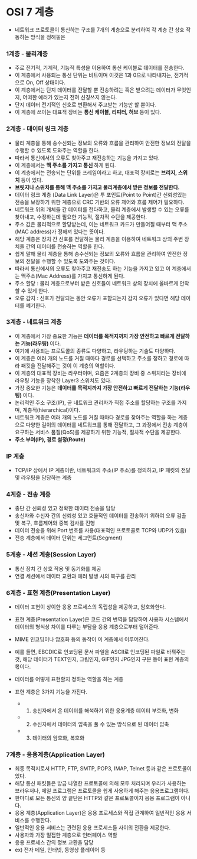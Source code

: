 <h1> OSI 7 계층 </h1>

- 네트워크 프로토콜이 통신하는 구조를 7개의 계층으로 분리하여 각 계층 간 상호 작동하는 방식을 정해놓은 

<h3> 1계층 - 물리계층 </h3>

- 주로 전기적, 기계적, 기능적 특성을 이용하여 통신 케이블로 데이터를 전송한다.
- 이 계층에서 사용되는 통신 단위는 비트이며 이것은 1과 0으로 나타내지는, 전기적으로 On, Off 상태이다.
- 이 계층에서는 단지 데이터를 전달할 뿐 전송하려는 혹은 받으려는 데이터가 무엇인지, 어떠한 에러가 있는지 전혀 신경쓰지 않는다.
- 단지 데이터 전기적인 신호로 변환해서 주고받는 기능만 할 뿐이다.
- 이 계층에 쓰이는 대표적 장비는 <b> 통신 케이블, 리피터, 허브 </b> 등이 있다.


<h3> 2계층 - 데이터 링크 계층 </h3>

- 물리 계층을 통해 송수신되는 정보의 오류와 흐름을 관리하여 안전한 정보의 전달을 수행할 수 있도록 도와주는 역할을 한다.
- 따라서 통신에서의 오류도 찾아주고 재전송하는 기능을 가지고 있다.
- 이 계층에서는 <b> 맥 주소를 가지고 통신 </b> 하게 된다.
- 이 계층에서는 전송되는 단위를 프레임이라고 하고, 대표적 장비로는 <b> 브리지, 스위치 </b> 등이 있다.
- <b> 브릿지나 스위치를 통해 맥 주소를 가지고 물리계층에서 받은 정보를 전달한다. </b>
- 데이터 링크 계층 (Data Link Layer)은 투 포인트(Point to Point)간 신뢰성있는 전송을 보장하기 위한 계층으로 CRC 기반의 오류 제어와 흐름 제어가 필요하다.
- 네트워크 위의 개체들 간 데이터를 전다하고, 물리 계층에서 발생할 수 있는 오류를 찾아내고, 수정하는데 필요한 기능적, 절차적 수단을 제공한다.
- 주소 값은 물리적으로 할당받는데, 이는 네트워크 카드가 만들어질 때부터 맥 주소(MAC address)가 정해져 있다는 뜻이다.
- 해당 계층은 장치 간 신호를 전달하는 물리 계층을 이용하여 네트워크 상의 주변 장치들 간의 데이터를 전송하는 역할을 한다.
- 쉽게 말해 물리 계층을 통해 송수신되는 정보의 오류와 흐름을 관리하여 안전한 정보의 전달을 수행할 수 있도록 도와주는 것이다.
- 따라서 통신에서의 오류도 찾아주고 재전송도 하는 기능을 가지고 있고 이 계층에서는 맥주소(Mac Address)를 가지고 통신하게 된다.
- 주소 할당 : 물리 계층으로부터 받은 신호들이 네트워크 상의 장치에 올바르게 안착할 수 있게 한다.
- 오류 감지 : 신호가 전달되는 동안 오류가 포함되는지 감지 오류가 있다면 해당 데이터를 폐기한다.

<h3> 3계층 - 네트워크 계층 </h3>

- 이 계층에서 가장 중요한 기능은 <b> 데이터를 목적지까지 가장 안전하고 빠르게 전달하는 기능(라우팅) </b> 이다.
- 여기에 사용되는 프로토콜의 종류도 다양하고, 라우팅하는 기술도 다양하다.
- 이 계층은 여러 개의 노드를 거칠 때마다 경로를 선택하고 주소를 정하고 경로에 따라 패킷을 전달해주는 것이 이 계층의 역할이다.
- 이 계층의 대표적 장비는 라우터이며, 요즘은 2계층의 장비 중 스위치라는 장비에 라우팅 기능을 장착한 Layer3 스위치도 있다.
- 가장 중요한 기능은 <b>데이터를 목적지까지 가장 안전하고 빠르게 전달하는 기능(라우팅) </b> 이다.
- 논리적인 주소 구조(IP), 곧 네트워크 관리자가 직접 주소를 할당하는 구조를 가지며, 계층적(hierarchical)이다.
- 네트워크 계층은 여러 개의 노드를 거칠 때마다 경로를 찾아주는 역할을 하는 계층으로 다양한 길이의 데이터를 네트워크를 통해 전달하고, 그 과정에서 전송 계층이 요구하는 서비스 품질(QoS)를 제공하기 위한 기능적, 절차적 수단을 제공한다.
- <b> 주소 부여(IP), 경로 설정(Route)</b>

<h3> IP 계층 </h3>

- TCP/IP 상에서 IP 계층이란, 네트워크의 주소(IP 주소)를 정의하고, IP 패킷의 전달 및 라우팅을 담당하는 계층

<h3> 4계층 - 전송 계층 </h3>

- 종단 간 신뢰성 있고 정확한 데이터 전송을 담당
- 송신자와 수신자 간의 신뢰성 있고 효율적인 데이터를 전송하기 위하여 오류 검출 및 복구, 흐름제어와 중복 검사를 진행
- 데이터 전송을 위해 Port 번호를 사용(대표적인 프로토콜로 TCP와 UDP가 있음)
- 전송 계층에서 데이터 단위는 세그먼트(Segment)

<h3> 5계층 - 세션 계층(Session Layer) </h3>

- 통신 장치 간 상호 작용 및 동기화를 제공
- 연결 세션에서 데이터 교환과 에러 발생 시의 복구를 관리

<h3> 6계층 - 표현 계층(Presentation Layer) </h3>

- 데이터 표현이 상이한 응용 프로세스의 독립성을 제공하고, 암호화한다.
- 표현 계층(Presentation Layer)은 코드 간의 번역을 담당하여 사용자 시스템에서 데이터의 형식상 차이를 다루는 부담을 응용 계층으로부터 덜어준다.
- MIME 인코딩이나 암호화 등의 동작이 이 계층에서 이루어진다.
- 예를 들면, EBCDIC로 인코딩된 문서 파일을 ASCII로 인코딩된 파일로 바꿔주는 것, 해당 데이터가 TEXT인지, 그림인지, GIF인지 JPG인지 구분 등이 표현 계층의 몫이다.

- 데이터를 어떻게 표현할지 정하는 역할을 하는 계층
- 표현 계층은 3가지 기능을 가진다.
  - 1. 송신자에서 온 데이터를 해석하기 위한 응용계층 데이터 부호화, 변화
  - 2. 수신자에서 데이터의 압축을 풀 수 있는 방식으로 된 데이터 압축
  - 3. 데이터의 암호화, 복호화

<h3> 7계층 - 응용계층(Application Layer) </h3>

- 최종 목적지로서 HTTP, FTP, SMTP, POP3, IMAP, Telnet 등과 같은 프로토콜이 있다.
- 해당 통신 패킷들은 방금 나열한 프로토콜에 의해 모두 처리되며 우리가 사용하는 브라우저나, 메일 프로그램은 프로토콜을 쉽게 사용하게 해주는 응용프로그램이다.
- 한마디로 모든 통신의 양 끝단은 HTTP와 같은 프로토콜이지 응용 프로그램이 아니다.
- 응용 계층(Application Layer)은 응용 프로세스와 직접 관계하여 일반적인 응용 서비스를 수행한다.
- 일반적인 응용 서비스는 관련된 응용 프로세스들 사이의 전환을 제공한다.
- 사용자와 가장 밀접한 계층으로 인터페이스 역할
- 응용 프로세스 간의 정보 교환을 담당
- ex) 전자 메일, 인터넷, 동영상 플레이어 등

